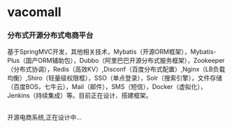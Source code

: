 # vacomall 
### 分布式开源分布式电商平台

 基于SpringMVC开发，其他相关技术，Mybatis（开源ORM框架），Mybatis-Plus（国产ORM辅助包），Dubbo（阿里巴巴开源分布式服务框架），Zookeeper（分布式协调），Redis（高效KV）,Disconf（百度分布式配置）,Nginx（LB负载均衡）,Shiro（轻量级权限框），SSO（单点登录），Solr（搜索引擎），文件存储（百度BOS，七牛云），Mail（邮件），SMS（短信），Docker（虚拟化），Jenkins（持续集成）等。目前正在设计、搭建框架。
##
开源电商系统,正在设计中...


